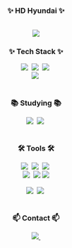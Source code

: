 <!--타이틀 부분-->
<div align="center">
<h3 align="center">✨ HD Hyundai ✨</h3>
</div>
<br>
<div align="center">
<a href="https://hits.seeyoufarm.com"><img src="https://hits.seeyoufarm.com/api/count/incr/badge.svg?url=https%3A%2F%2Fgithub.com%2FJerry97s%2Fhit-counter&count_bg=%2379C83D&title_bg=%23555555&icon=&icon_color=%23E7E7E7&title=hits&edge_flat=false"/></a>
</div>

<!--내용 부분-->

<h3 align="center">✨ Tech Stack ✨</h3>
<div align="center">
  <img src="https://img.shields.io/badge/dotnet-512BD4?style=for-the-badge&logo=dotnet&logoColor=white"/>&nbsp
  <img src="https://img.shields.io/badge/visualbasic-007ACC?style=for-the-badge&logo=visualbasic&logoColor=white">&nbsp
  <img src="https://img.shields.io/badge/javascript-F7DF1E?style=for-the-badge&logo=javascript&logoColor=black">&nbsp
</div>

<div align="center">
  <img src="https://img.shields.io/badge/cplusplus-00599C?style=for-the-badge&logo=cplusplus&logoColor=purple">&nbsp
</div>
<br>

<h3 align="center">📚 Studying 📚</h3>
<div align="center">
  <img src="https://img.shields.io/badge/flutter-02569B?style=for-the-badge&logo=flutter&logoColor=white">&nbsp
  <img src="https://img.shields.io/badge/go-00ADD8?style=for-the-badge&logo=go&logoColor=white">&nbsp
</div>

<br>

<h3 align="center">🛠 Tools 🛠</h3>
<div align="center">
  <img src="https://img.shields.io/badge/github-181717.svg?style=for-the-badge&logo=github&logoColor=white" />&nbsp
  <img src="https://img.shields.io/badge/Notion-F3F3F3.svg?style=for-the-badge&logo=notion&logoColor=black" />&nbsp
  <img src="https://img.shields.io/badge/microsoftteams-6264A7?style=for-the-badge&logo=microsoftteams&logoColor=white">&nbsp
  <br>
  <img src="https://img.shields.io/badge/slack-4A154B?style=for-the-badge&logo=slack&logoColor=white">&nbsp
  <img src="https://img.shields.io/badge/jira-0052CC?style=for-the-badge&logo=jira&logoColor=white">
  <img src="https://img.shields.io/badge/jirasoftware-0052CC?style=for-the-badge&logo=jirasoftware&logoColor=white">
</div>

<br>

<div align="center">
  <img src="https://img.shields.io/badge/visualstudio-5C2D91?style=for-the-badge&logo=visualstudio&logoColor=white">&nbsp
  <img src="https://img.shields.io/badge/eclipseide-C2255?style=for-the-badge&logo=eclipseide&logoColor=black">&nbsp
  
</div>

<br>

<h3 align="center">📫 Contact 📫</h3>
<div align="center">
  <a href="mailto:edfr74@gmail.com">
    <img
      src="https://img.shields.io/badge/edfr74@gmail.com-D14836?style=for-the-badge&logo=gmail&logoColor=white"/>&nbsp
  </a>
</div>
